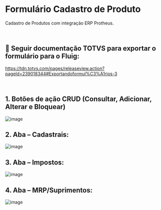 # Formulário Cadastro de Produto 

Cadastro de Produtos com integração ERP Protheus.

<br>


## 🔨 Seguir documentação TOTVS para exportar o formulário para o Fluig:

https://tdn.totvs.com/pages/releaseview.action?pageId=239018344#Exportandoformul%C3%A1rios-3


<br>


## 1.	Botões de ação CRUD (Consultar, Adicionar, Alterar e Bloquear)

 ![image](https://user-images.githubusercontent.com/127339296/225419187-7b31c3ad-f346-423b-9969-81dacc56aeef.png)


## 2.	Aba – Cadastrais:
 ![image](https://user-images.githubusercontent.com/127339296/225419213-fee84c02-f6e4-49b5-8025-58b1e2b1d780.png)


## 3.	Aba – Impostos:
 ![image](https://user-images.githubusercontent.com/127339296/225419240-d08a4250-874c-41e7-8667-320a2ee73506.png)


## 4.	Aba – MRP/Suprimentos:
 ![image](https://user-images.githubusercontent.com/127339296/225419264-ab752519-549c-4edf-a21e-0a17897df45f.png)


